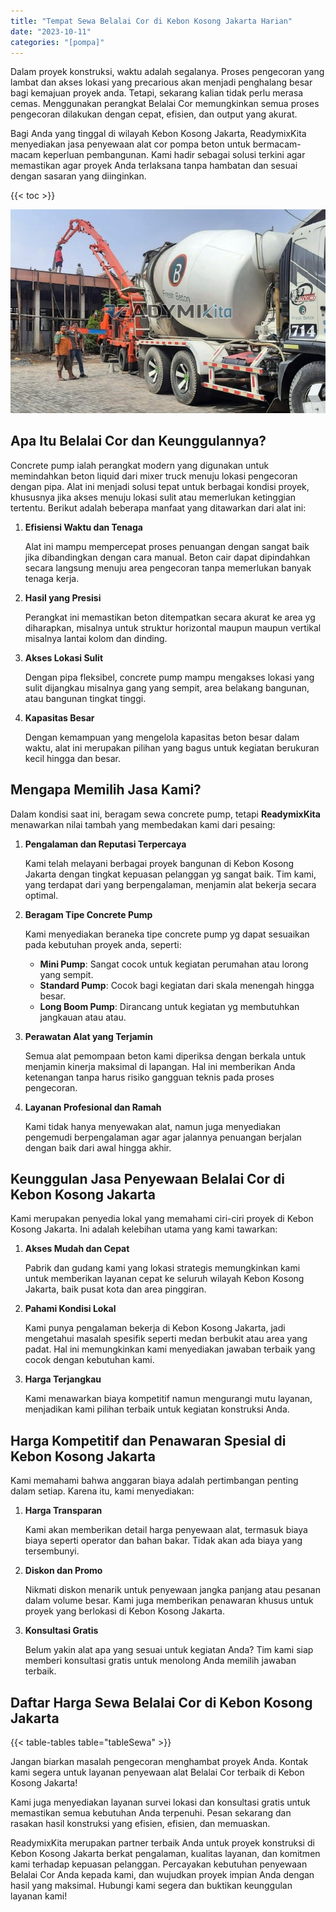 ```yaml
---
title: "Tempat Sewa Belalai Cor di Kebon Kosong Jakarta Harian"
date: "2023-10-11"
categories: "[pompa]"
---
```


Dalam proyek konstruksi, waktu adalah segalanya. Proses pengecoran yang lambat dan akses lokasi yang precarious akan menjadi penghalang besar bagi kemajuan proyek anda. Tetapi, sekarang kalian tidak perlu merasa cemas. Menggunakan perangkat Belalai Cor memungkinkan semua proses pengecoran dilakukan dengan cepat, efisien, dan output yang akurat.

Bagi Anda yang tinggal di wilayah Kebon Kosong Jakarta, ReadymixKita menyediakan jasa penyewaan alat cor pompa beton untuk bermacam-macam keperluan pembangunan. Kami hadir sebagai solusi terkini agar memastikan agar proyek Anda terlaksana tanpa hambatan dan sesuai dengan sasaran yang diinginkan.

{{< toc >}}

![Tempat Sewa Belalai Cor di Kebon Kosong Jakarta Harian](/images/pompa/sewa-pompa-18.jpg)

## Apa Itu Belalai Cor dan Keunggulannya?

Concrete pump ialah perangkat modern yang digunakan untuk memindahkan beton liquid dari mixer truck menuju lokasi pengecoran dengan pipa. Alat ini menjadi solusi tepat untuk berbagai kondisi proyek, khususnya jika akses menuju lokasi sulit atau memerlukan ketinggian tertentu. Berikut adalah beberapa manfaat yang ditawarkan dari alat ini:

1. **Efisiensi Waktu dan Tenaga**

   Alat ini mampu mempercepat proses penuangan dengan sangat baik jika dibandingkan dengan cara manual. Beton cair dapat dipindahkan secara langsung menuju area pengecoran tanpa memerlukan banyak tenaga kerja.

2. **Hasil yang Presisi**

   Perangkat ini memastikan beton ditempatkan secara akurat ke area yg diharapkan, misalnya untuk struktur horizontal maupun maupun vertikal misalnya lantai kolom dan dinding.

3. **Akses Lokasi Sulit**

   Dengan pipa fleksibel, concrete pump mampu mengakses lokasi yang sulit dijangkau misalnya gang yang sempit, area belakang bangunan, atau bangunan tingkat tinggi.

4. **Kapasitas Besar**

   Dengan kemampuan yang mengelola kapasitas beton besar dalam waktu, alat ini merupakan pilihan yang bagus untuk kegiatan berukuran kecil hingga dan besar.

## Mengapa Memilih Jasa Kami?

Dalam kondisi saat ini, beragam sewa concrete pump, tetapi **ReadymixKita** menawarkan nilai tambah yang membedakan kami dari pesaing:

1. **Pengalaman dan Reputasi Terpercaya**

   Kami telah melayani berbagai proyek bangunan di Kebon Kosong Jakarta dengan tingkat kepuasan pelanggan yg sangat baik. Tim kami, yang terdapat dari yang berpengalaman, menjamin alat bekerja secara optimal.

2. **Beragam Tipe Concrete Pump**

   Kami menyediakan beraneka tipe concrete pump yg dapat sesuaikan pada kebutuhan proyek anda, seperti:
   - **Mini Pump**: Sangat cocok untuk kegiatan perumahan atau lorong yang sempit.
   - **Standard Pump**: Cocok bagi kegiatan dari skala menengah hingga besar.
   - **Long Boom Pump**: Dirancang untuk kegiatan yg membutuhkan jangkauan atau atau.

3. **Perawatan Alat yang Terjamin**

   Semua alat pemompaan beton kami diperiksa dengan berkala untuk menjamin kinerja maksimal di lapangan. Hal ini memberikan Anda ketenangan tanpa harus risiko gangguan teknis pada proses pengecoran.

4. **Layanan Profesional dan Ramah**

   Kami tidak hanya menyewakan alat, namun juga menyediakan pengemudi berpengalaman agar agar jalannya penuangan berjalan dengan baik dari awal hingga akhir.

## Keunggulan Jasa Penyewaan Belalai Cor di Kebon Kosong Jakarta

Kami merupakan penyedia lokal yang memahami ciri-ciri proyek di Kebon Kosong Jakarta. Ini adalah kelebihan utama yang kami tawarkan:

1. **Akses Mudah dan Cepat**

   Pabrik dan gudang kami yang lokasi strategis memungkinkan kami untuk memberikan layanan cepat ke seluruh wilayah Kebon Kosong Jakarta, baik pusat kota dan area pinggiran.

2. **Pahami Kondisi Lokal**

   Kami punya pengalaman bekerja di Kebon Kosong Jakarta, jadi mengetahui masalah spesifik seperti medan berbukit atau area yang padat. Hal ini memungkinkan kami menyediakan jawaban terbaik yang cocok dengan kebutuhan kami.

3. **Harga Terjangkau**

   Kami menawarkan biaya kompetitif namun mengurangi mutu layanan, menjadikan kami pilihan terbaik untuk kegiatan konstruksi Anda.

## Harga Kompetitif dan Penawaran Spesial di Kebon Kosong Jakarta

Kami memahami bahwa anggaran biaya adalah pertimbangan penting dalam setiap. Karena itu, kami menyediakan:

1. **Harga Transparan**

   Kami akan memberikan detail harga penyewaan alat, termasuk biaya biaya seperti operator dan bahan bakar. Tidak akan ada biaya yang tersembunyi.

2. **Diskon dan Promo**

   Nikmati diskon menarik untuk penyewaan jangka panjang atau pesanan dalam volume besar. Kami juga memberikan penawaran khusus untuk proyek yang berlokasi di Kebon Kosong Jakarta.

3. **Konsultasi Gratis**

   Belum yakin alat apa yang sesuai untuk kegiatan Anda? Tim kami siap memberi konsultasi gratis untuk menolong Anda memilih jawaban terbaik.

## Daftar Harga Sewa Belalai Cor di Kebon Kosong Jakarta

{{< table-tables table="tableSewa" >}}

Jangan biarkan masalah pengecoran menghambat proyek Anda. Kontak kami segera untuk layanan penyewaan alat Belalai Cor terbaik di Kebon Kosong Jakarta!

Kami juga menyediakan layanan survei lokasi dan konsultasi gratis untuk memastikan semua kebutuhan Anda terpenuhi. Pesan sekarang dan rasakan hasil konstruksi yang efisien, efisien, dan memuaskan.

ReadymixKita merupakan partner terbaik Anda untuk proyek konstruksi di Kebon Kosong Jakarta berkat pengalaman, kualitas layanan, dan komitmen kami terhadap kepuasan pelanggan. Percayakan kebutuhan penyewaan Belalai Cor Anda kepada kami, dan wujudkan proyek impian Anda dengan hasil yang maksimal. Hubungi kami segera dan buktikan keunggulan layanan kami!